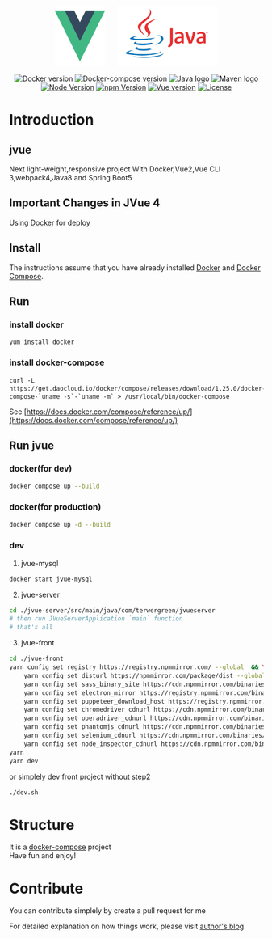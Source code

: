 <p align="center">
    <a href="https://vuejs.org" target="_blank" rel="noopener noreferrer"><img width="100" height="117" src="slogan/vue.png" alt="Vue logo"></a>  
    &nbsp;&nbsp;&nbsp;&nbsp;
    <a href="https://www.oracle.com/technetwork/java/javase/downloads/index.html" target="_blank" rel="noopener noreferrer"><img width="200" height="117" src="slogan/java.png" alt="Java logo"></a>
</p>

<p align="center">
  <a href="https://docs.docker.com/develop/dev-best-practices/"><img src="https://img.shields.io/badge/docker-18.09.2-blue.svg" alt="Docker version"></a>
  <a href="https://docs.docker.com/compose"><img src="https://img.shields.io/badge/docker_compose-1.23.2-brightgreen.svg" alt="Docker-compose version"></a>
  <a href="https://www.oracle.com/technetwork/java/javase/downloads/index.html"><img src="https://img.shields.io/badge/jdk-1.8.0_191-orange.svg" alt="Java logo"></a>
  <a href="http://maven.apache.org/"><img src="https://img.shields.io/badge/maven-3.6.0-blue.svg" alt="Maven logo"></a>
  <a href="https://nodejs.org/"><img src="https://img.shields.io/badge/node-v14.20.0-green.svg" alt="Node Version"></a>
  <a href="https://www.npmjs.com/"><img src="https://img.shields.io/badge/npm-v6.14.7-blue.svg" alt="npm Version"></a>
  <a href="https://www.npmjs.com/package/vue"><img src="https://img.shields.io/badge/vue-2.6.6-brightgreen.svg" alt="Vue version"></a>
  <a href="https://opensource.org/licenses/MIT"><img src="https://img.shields.io/npm/l/vue.svg" alt="License"></a>
</p>

# Introduction

## jvue
Next light-weight,responsive project
With Docker,Vue2,Vue CLI 3,webpack4,Java8 and Spring Boot5

## Important Changes in JVue 4

Using [Docker](https://docs.docker.com/develop/dev-best-practices/) for deploy

## Install
The instructions assume that you have already installed [Docker](https://docs.docker.com/installation/) and [Docker Compose](https://docs.docker.com/compose/install/). 

## Run

### install docker
```
yum install docker
```

### install docker-compose
```
curl -L https://get.daocloud.io/docker/compose/releases/download/1.25.0/docker-compose-`uname -s`-`uname -m` > /usr/local/bin/docker-compose
```

See [https://docs.docker.com/compose/reference/up/](https://docs.docker.com/compose/reference/up/)

## Run jvue

### docker(for dev)

```bash
docker compose up --build
```

### docker(for production)

```bash
docker compose up -d --build
```

### dev

1. jvue-mysql
```bash
docker start jvue-mysql
```

2. jvue-server

```bash
cd ./jvue-server/src/main/java/com/terwergreen/jvueserver
# then run JVueServerApplication `main` function
# that's all
```

3. jvue-front

```bash
cd ./jvue-front
yarn config set registry https://registry.npmmirror.com/ --global  && \
    yarn config set disturl https://npmmirror.com/package/dist --global && \
    yarn config set sass_binary_site https://cdn.npmmirror.com/binaries/node-sass --global  && \
    yarn config set electron_mirror https://registry.npmmirror.com/binary.html?path=electron/ --global  && \
    yarn config set puppeteer_download_host https://registry.npmmirror.com/binary.html --global  && \
    yarn config set chromedriver_cdnurl https://cdn.npmmirror.com/binaries/chromedriver --global  && \
    yarn config set operadriver_cdnurl https://cdn.npmmirror.com/binaries/operadriver --global  && \
    yarn config set phantomjs_cdnurl https://cdn.npmmirror.com/binaries/phantomjs --global  && \
    yarn config set selenium_cdnurl https://cdn.npmmirror.com/binaries/selenium --global  && \
    yarn config set node_inspector_cdnurl https://cdn.npmmirror.com/binaries/node-inspector --global
yarn
yarn dev
```
or simplely dev front project without step2

```bash
./dev.sh
```

# Structure

It is a [docker-compose](https://docs.docker.com/compose) project        
Have fun and enjoy!

# Contribute

You can contribute simplely by create a pull request for me

For detailed explanation on how things work, please visit [author's blog](https://terwer.space).